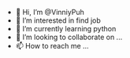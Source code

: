 - 👋 Hi, I’m @VinniyPuh
- 👀 I’m interested in find job
- 🌱 I’m currently learning python
- 💞️ I’m looking to collaborate on ...
- 📫 How to reach me ...

<!---
VinniyPuh/VinniyPuh is a ✨ special ✨ repository because its `README.md` (this file) appears on your GitHub profile.
You can click the Preview link to take a look at your changes.
--->
